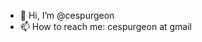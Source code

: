 - 👋 Hi, I’m @cespurgeon
- 📫 How to reach me: cespurgeon at gmail

<!---
cespurgeon/cespurgeon is a ✨ special ✨ repository because its `README.md` (this file) appears on your GitHub profile.
You can click the Preview link to take a look at your changes.
--->
